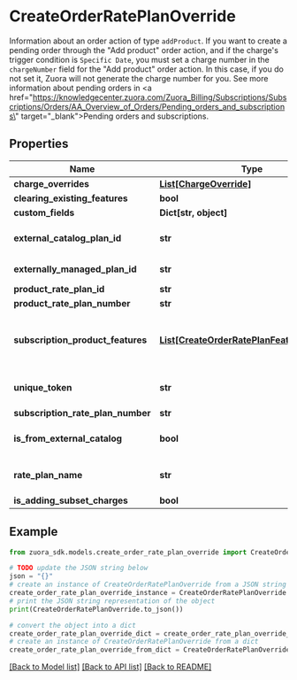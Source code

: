 # CreateOrderRatePlanOverride

Information about an order action of type `addProduct`.   If you want to create a pending order through the \"Add product\" order action, and if the charge's trigger condition is `Specific Date`, you must set a charge number in the `chargeNumber` field for the \"Add product\" order action. In this case, if you do not set it, Zuora will not generate the charge number for you.  See more information about pending orders in <a href=\"https://knowledgecenter.zuora.com/Zuora_Billing/Subscriptions/Subscriptions/Orders/AA_Overview_of_Orders/Pending_orders_and_subscriptions\" target=\"_blank\">Pending orders and subscriptions</a>.  

## Properties

Name | Type | Description | Notes
------------ | ------------- | ------------- | -------------
**charge_overrides** | [**List[ChargeOverride]**](ChargeOverride.md) | List of charges associated with the rate plan.  | [optional] 
**clearing_existing_features** | **bool** | Specifies whether all features in the rate plan will be cleared.  | [optional] 
**custom_fields** | **Dict[str, object]** | Container for custom fields of the Rate Plan object. The custom fields of the Rate Plan object are used when rate plans are subscribed.  | [optional] 
**external_catalog_plan_id** | **str** | An external ID of the product rate plan to be added. You can use this field to specify a product rate plan that is imported from an external system. The value of the &#x60;externalCatalogPlanId&#x60; field must match one of the values that are predefined in the &#x60;externallyManagedPlanIds&#x60; field on a product rate plan.  **Note:** If both &#x60;externalCatalogPlanId&#x60; and &#x60;productRatePlanId&#x60; are provided. They must point to the same product rate plan. Otherwise, the request would fail.  | [optional] 
**externally_managed_plan_id** | **str** | Indicates the unique identifier for the rate plan purchased on a third-party store. This field is used to represent a subscription rate plan created through third-party stores.  | [optional] 
**product_rate_plan_id** | **str** | Internal identifier of the product rate plan that the rate plan is based on.  | [optional] 
**product_rate_plan_number** | **str** | Number of a product rate plan for this subscription.  | [optional] 
**subscription_product_features** | [**List[CreateOrderRatePlanFeatureOverride]**](CreateOrderRatePlanFeatureOverride.md) | List of features associated with the rate plan. The system compares the &#x60;subscriptionProductFeatures&#x60; and &#x60;featureId&#x60; fields in the request with the counterpart fields in a rate plan. The comparison results are as follows: * If there is no &#x60;subscriptionProductFeatures&#x60; field or the field is empty, features in the rate plan remain unchanged. But if the &#x60;clearingExistingFeatures&#x60; field is additionally set to true, all features in the rate plan are cleared. * If the &#x60;subscriptionProductFeatures&#x60; field contains the &#x60;featureId&#x60; nested fields, as well as the optional &#x60;description&#x60; and &#x60;customFields&#x60; nested fields, the features indicated by the featureId nested fields in the request overwrite all features in the rate plan.  | [optional] 
**unique_token** | **str** | Unique identifier for the rate plan. This identifier enables you to refer to the rate plan before the rate plan has an internal identifier in Zuora.  For instance, suppose that you want to use a single order to add a product to a subscription and later update the same product. When you add the product, you can set a unique identifier for the rate plan. Then when you update the product, you can use the same unique identifier to specify which rate plan to modify.  | [optional] 
**subscription_rate_plan_number** | **str** | Number of a subscription rate plan for this subscription.  | [optional] 
**is_from_external_catalog** | **bool** | Indicates whether the rate plan is created from the Zuora product catalog or from an external product catalog.  **Note:** This field is available when the &lt;a href&#x3D;\&quot;https://knowledgecenter.zuora.com/Zuora_Billing/Manage_subscription_transactions/Orders/Standalone_Orders/AA_Overview_of_Standalone_Orders\&quot; target&#x3D;\&quot;_blank\&quot;&gt;Standalone Orders&lt;/a&gt; feature is enabled.  | [optional] 
**rate_plan_name** | **str** | Name of the standalone rate plan.  **Note:** This field is available when the &lt;a href&#x3D;\&quot;https://knowledgecenter.zuora.com/Zuora_Billing/Manage_subscription_transactions/Orders/Standalone_Orders/AA_Overview_of_Standalone_Orders\&quot; target&#x3D;\&quot;_blank\&quot;&gt;Standalone Orders&lt;/a&gt; feature is enabled.  | [optional] 
**is_adding_subset_charges** | **bool** | Specifies whether to add subset charges to the subscription.  **Note:** This field is available when the EnableAddingSubsetCharges permission is enabled.  | [optional] 

## Example

```python
from zuora_sdk.models.create_order_rate_plan_override import CreateOrderRatePlanOverride

# TODO update the JSON string below
json = "{}"
# create an instance of CreateOrderRatePlanOverride from a JSON string
create_order_rate_plan_override_instance = CreateOrderRatePlanOverride.from_json(json)
# print the JSON string representation of the object
print(CreateOrderRatePlanOverride.to_json())

# convert the object into a dict
create_order_rate_plan_override_dict = create_order_rate_plan_override_instance.to_dict()
# create an instance of CreateOrderRatePlanOverride from a dict
create_order_rate_plan_override_from_dict = CreateOrderRatePlanOverride.from_dict(create_order_rate_plan_override_dict)
```
[[Back to Model list]](../README.md#documentation-for-models) [[Back to API list]](../README.md#documentation-for-api-endpoints) [[Back to README]](../README.md)


